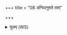 +++
title = "08 अन्विदनुमते त्वम्"

+++
<details><summary>मूलम् (WS)</summary>

अन्विदनुमते त्वं मंससे शं च नस्कृधि ।  
इषं तोकाय नो दधत् प्र ण आयुंषि तारिषन् ॥ १० ॥
</details>